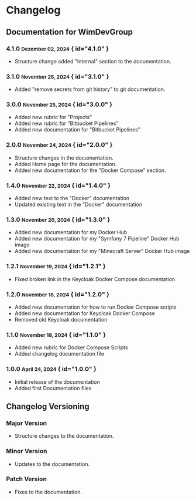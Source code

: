 # Changelog

## Documentation for WimDevGroup

### 4.1.0 <small>Dezember 02, 2024</small> { id="4.1.0" }

- Structure change added "Internal" section to the documentation.

### 3.1.0 <small>November 25, 2024</small> { id="3.1.0" }

- Added "remove secrets from git history" to git documentation.

### 3.0.0 <small>November 25, 2024</small> { id="3.0.0" }

- Added new rubric for "Projects"
- Added new rubric for "Bitbucket Pipelines"
- Added new documentation for "Bitbucket Pipelines"

### 2.0.0 <small>November 24, 2024</small> { id="2.0.0" }

- Structure changes in the documentation.
- Added Home page for the documentation.
- Added new documentation for the "Docker Compose" section.

### 1.4.0 <small>November 22, 2024</small> { id="1.4.0" }

- Added new text to the "Docker" documentation
- Updated existing text in the "Docker" documentation

### 1.3.0 <small>November 20, 2024</small> { id="1.3.0" }

- Added new documentation for my Docker Hub
- Added new documentation for my "Symfony 7 Pipeline" Docker Hub image
- Added new documentation for my "Minecraft Server" Docker Hub image

### 1.2.1 <small>November 19, 2024</small> { id="1.2.1" }

- Fixed broken link in the Keycloak Docker Compose documentation

### 1.2.0 <small>November 18, 2024</small> { id="1.2.0" }

- Added new documentation for how to run Docker Compose scripts
- Added new documentation for Keycloak Docker Compose
- Removed old Keycloak documentation

### 1.1.0 <small>November 18, 2024</small> { id="1.1.0" }

- Added new rubric for Docker Compose Scripts
- Added changelog documentation file

### 1.0.0 <small>April 24, 2024</small> { id="1.0.0" }

- Initial release of the documentation
- Added first Documentation files

## Changelog Versioning

### Major Version
- Structure changes to the documentation.

### Minor Version
- Updates to the documentation.

### Patch Version
- Fixes to the documentation.